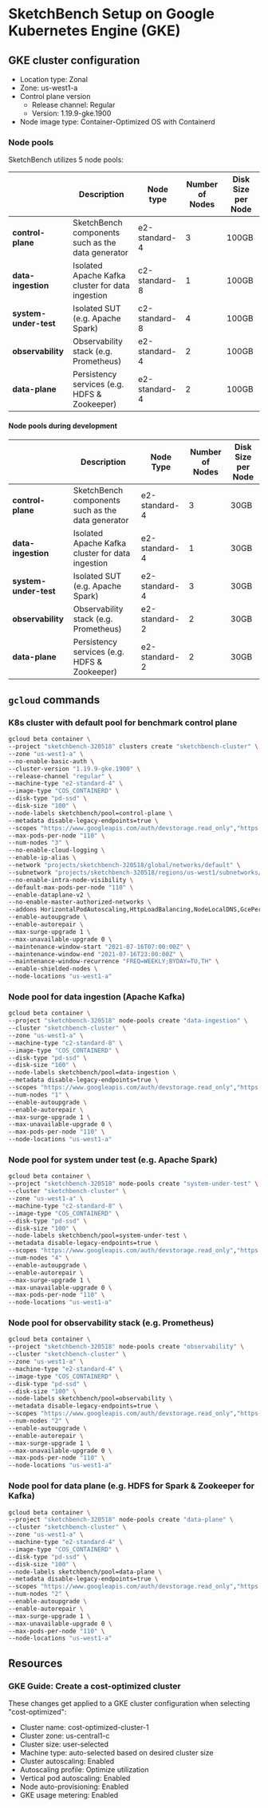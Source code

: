 # SketchBench Setup on Google Kubernetes Engine (GKE)

## GKE cluster configuration

- Location type: Zonal
- Zone: us-west1-a
- Control plane version
  - Release channel: Regular
  - Version: 1.19.9-gke.1900
- Node image type: Container-Optimized OS with Containerd

### Node pools

SketchBench utilizes 5 node pools:

|                             |                    Description                    |   Node type   | Number of Nodes | Disk Size per Node |
|-----------------------------|---------------------------------------------------|---------------|-----------------|--------------------|
| **control-plane**           | SketchBench components such as the data generator | e2-standard-4 |        3        |        100GB       |
| **data-ingestion**          |  Isolated Apache Kafka cluster for data ingestion | c2-standard-8 |        1        |        100GB       |
| **system-under-test**       |          Isolated SUT (e.g. Apache Spark)         | c2-standard-8 |        4        |        100GB       |
| **observability**           |       Observability stack (e.g. Prometheus)       | e2-standard-4 |        2        |        100GB       |
| **data-plane**              |    Persistency services (e.g. HDFS & Zookeeper)   | e2-standard-4 |        2        |        100GB       |

#### Node pools during development

|                             |                    Description                    |   Node Type   | Number of Nodes | Disk Size per Node |
|-----------------------------|---------------------------------------------------|---------------|-----------------|--------------------|
| **control-plane**           | SketchBench components such as the data generator | e2-standard-4 |        3        |        30GB        |
| **data-ingestion**          |  Isolated Apache Kafka cluster for data ingestion | e2-standard-4 |        1        |        30GB        |
| **system-under-test**       |          Isolated SUT (e.g. Apache Spark)         | e2-standard-4 |        3        |        30GB        |
| **observability**           |       Observability stack (e.g. Prometheus)       | e2-standard-2 |        2        |        30GB        |
| **data-plane**              |    Persistency services (e.g. HDFS & Zookeeper)   | e2-standard-2 |        2        |        30GB        |

## `gcloud` commands

### K8s cluster with default pool for benchmark control plane

```bash
gcloud beta container \
--project "sketchbench-320518" clusters create "sketchbench-cluster" \
--zone "us-west1-a" \
--no-enable-basic-auth \
--cluster-version "1.19.9-gke.1900" \
--release-channel "regular" \
--machine-type "e2-standard-4" \
--image-type "COS_CONTAINERD" \
--disk-type "pd-ssd" \
--disk-size "100" \
--node-labels sketchbench/pool=control-plane \
--metadata disable-legacy-endpoints=true \
--scopes "https://www.googleapis.com/auth/devstorage.read_only","https://www.googleapis.com/auth/logging.write","https://www.googleapis.com/auth/monitoring","https://www.googleapis.com/auth/servicecontrol","https://www.googleapis.com/auth/service.management.readonly","https://www.googleapis.com/auth/trace.append" \
--max-pods-per-node "110" \
--num-nodes "3" \
--no-enable-cloud-logging \
--enable-ip-alias \
--network "projects/sketchbench-320518/global/networks/default" \
--subnetwork "projects/sketchbench-320518/regions/us-west1/subnetworks/default" \
--no-enable-intra-node-visibility \
--default-max-pods-per-node "110" \
--enable-dataplane-v2 \
--no-enable-master-authorized-networks \
--addons HorizontalPodAutoscaling,HttpLoadBalancing,NodeLocalDNS,GcePersistentDiskCsiDriver \
--enable-autoupgrade \
--enable-autorepair \
--max-surge-upgrade 1 \
--max-unavailable-upgrade 0 \
--maintenance-window-start "2021-07-16T07:00:00Z" \
--maintenance-window-end "2021-07-16T23:00:00Z" \
--maintenance-window-recurrence "FREQ=WEEKLY;BYDAY=TU,TH" \
--enable-shielded-nodes \
--node-locations "us-west1-a"
```

### Node pool for data ingestion (Apache Kafka)

```bash
gcloud beta container \
--project "sketchbench-320518" node-pools create "data-ingestion" \
--cluster "sketchbench-cluster" \
--zone "us-west1-a" \
--machine-type "c2-standard-8" \
--image-type "COS_CONTAINERD" \
--disk-type "pd-ssd" \
--disk-size "100" \
--node-labels sketchbench/pool=data-ingestion \
--metadata disable-legacy-endpoints=true \
--scopes "https://www.googleapis.com/auth/devstorage.read_only","https://www.googleapis.com/auth/logging.write","https://www.googleapis.com/auth/monitoring","https://www.googleapis.com/auth/servicecontrol","https://www.googleapis.com/auth/service.management.readonly","https://www.googleapis.com/auth/trace.append" \
--num-nodes "1" \
--enable-autoupgrade \
--enable-autorepair \
--max-surge-upgrade 1 \
--max-unavailable-upgrade 0 \
--max-pods-per-node "110" \
--node-locations "us-west1-a"
```

### Node pool for system under test (e.g. Apache Spark)

```bash
gcloud beta container \
--project "sketchbench-320518" node-pools create "system-under-test" \
--cluster "sketchbench-cluster" \
--zone "us-west1-a" \
--machine-type "c2-standard-8" \
--image-type "COS_CONTAINERD" \
--disk-type "pd-ssd" \
--disk-size "100" \
--node-labels sketchbench/pool=system-under-test \
--metadata disable-legacy-endpoints=true \
--scopes "https://www.googleapis.com/auth/devstorage.read_only","https://www.googleapis.com/auth/logging.write","https://www.googleapis.com/auth/monitoring","https://www.googleapis.com/auth/servicecontrol","https://www.googleapis.com/auth/service.management.readonly","https://www.googleapis.com/auth/trace.append" \
--num-nodes "4" \
--enable-autoupgrade \
--enable-autorepair \
--max-surge-upgrade 1 \
--max-unavailable-upgrade 0 \
--max-pods-per-node "110" \
--node-locations "us-west1-a"
```

### Node pool for observability stack (e.g. Prometheus)

```bash
gcloud beta container \
--project "sketchbench-320518" node-pools create "observability" \
--cluster "sketchbench-cluster" \
--zone "us-west1-a" \
--machine-type "e2-standard-4" \
--image-type "COS_CONTAINERD" \
--disk-type "pd-ssd" \
--disk-size "100" \
--node-labels sketchbench/pool=observability \
--metadata disable-legacy-endpoints=true \
--scopes "https://www.googleapis.com/auth/devstorage.read_only","https://www.googleapis.com/auth/logging.write","https://www.googleapis.com/auth/monitoring","https://www.googleapis.com/auth/servicecontrol","https://www.googleapis.com/auth/service.management.readonly","https://www.googleapis.com/auth/trace.append" \
--num-nodes "2" \
--enable-autoupgrade \
--enable-autorepair \
--max-surge-upgrade 1 \
--max-unavailable-upgrade 0 \
--max-pods-per-node "110" \
--node-locations "us-west1-a"
```

### Node pool for data plane (e.g. HDFS for Spark & Zookeeper for Kafka)

```bash
gcloud beta container \
--project "sketchbench-320518" node-pools create "data-plane" \
--cluster "sketchbench-cluster" \
--zone "us-west1-a" \
--machine-type "e2-standard-4" \
--image-type "COS_CONTAINERD" \
--disk-type "pd-ssd" \
--disk-size "100" \
--node-labels sketchbench/pool=data-plane \
--metadata disable-legacy-endpoints=true \
--scopes "https://www.googleapis.com/auth/devstorage.read_only","https://www.googleapis.com/auth/logging.write","https://www.googleapis.com/auth/monitoring","https://www.googleapis.com/auth/servicecontrol","https://www.googleapis.com/auth/service.management.readonly","https://www.googleapis.com/auth/trace.append" \
--num-nodes "2" \
--enable-autoupgrade \
--enable-autorepair \
--max-surge-upgrade 1 \
--max-unavailable-upgrade 0 \
--max-pods-per-node "110" \
--node-locations "us-west1-a"
```

## Resources

### GKE Guide: Create a cost-optimized cluster

These changes get applied to a GKE cluster configuration when selecting "cost-optimized":

- Cluster name: cost-optimized-cluster-1
- Cluster zone: us-central1-c
- Cluster size: user-selected
- Machine type: auto-selected based on desired cluster size
- Cluster autoscaling: Enabled
- Autoscaling profile: Optimize utilization
- Vertical pod autoscaling: Enabled
- Node auto-provisioning: Enabled
- GKE usage metering: Enabled
